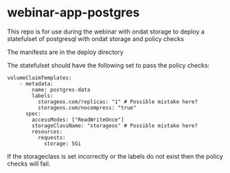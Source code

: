 # webinar-app-postgres
This repo is for use during the webinar with ondat storage to deploy a statefulset of postgresql with ondat storage and policy checks

The manifests are in the deploy directory

The statefulset should have the following set to pass the policy checks:

```
volumeClaimTemplates:
    - metadata:
        name: postgres-data
        labels:
          storageos.com/replicas: "1" # Possible mistake here?
          storageos.com/nocompress: "true"
      spec:
        accessModes: ["ReadWriteOnce"]
        storageClassName: "storageos" # Possible mistake here?
        resources:
          requests:
            storage: 5Gi
```

If the storageclass is set incorrectly or the labels do not exist then the policy checks will fail.

